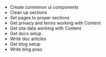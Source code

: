 - Create commmon ui components
- Clean up sections
- Set pages to proper sections
- Get privacy and terms working with Content
- Get site data working with Content
- Get docs setup
- Write doc articles
- Get blog setup
- Write blog poss
